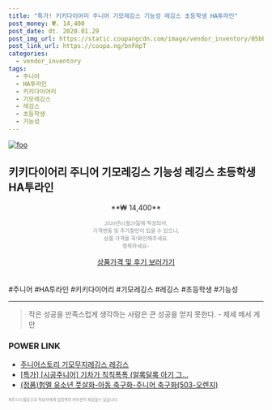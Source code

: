 ```yaml
--- 
title: "특가! 키키다이어리 주니어 기모레깅스 기능성 레깅스 초등학생 HA투라인" 
post_money: ₩. 14,400 
post_date: dt. 2020.01.29 
post_img_url: https://static.coupangcdn.com/image/vendor_inventory/05bb/47e3f637bc31bfe26a7d35d97b00dd0093eb61bda407c19e56ce7f559e57.jpg 
post_link_url: https://coupa.ng/bnFmpT 
categories: 
  - vendor_inventory 
tags: 
  - 주니어 
  - HA투라인 
  - 키키다이어리 
  - 기모레깅스 
  - 레깅스 
  - 초등학생 
  - 기능성 
--- 
```

[![foo](https://static.coupangcdn.com/image/vendor_inventory/05bb/47e3f637bc31bfe26a7d35d97b00dd0093eb61bda407c19e56ce7f559e57.jpg)](https://coupa.ng/bnFmpT) 

## 키키다이어리 주니어 기모레깅스 기능성 레깅스 초등학생 HA투라인 
<p style="text-align: center;">**₩ 14,400**</p> 
<p style="text-align: center;"><span style="color: #898c8f; font-family: Georgia,Times,serif; font-size: 0.75em;">2020년01월29일에 작성되어, <br>가격변동 및 추가할인이 있을 수 있으니,<br> 상품 가격을 꼭!확인해주세요.<br>행복하세요~</span> 
</p>	 
<div markdown="0" style="text-align: center;"><a href="https://coupa.ng/bnFmpT" class="btn btn--success">상품가격 및 후기 보러가기</a></div> 
<br><br> 
  #주니어 #HA투라인 #키키다이어리 #기모레깅스 #레깅스 #초등학생 #기능성 
<hr> 

> 작은 성공을 만족스럽게 생각하는 사람은 큰 성공을 얻지 못한다. - 제세 메서 게만 


### POWER LINK

* <a href="https://blog.naver.com/fasyy4321/221789164099" target="_blank">주니어스토리 기모무지레깅스 레깅스</a>
* <a href="https://blog.naver.com/santokki14/221789493537" target="_blank">[특가] [시공주니어] 기차가 칙칙폭폭 (알록달록 아기 그...</a>
* <a href="https://blog.naver.com/sakai111/221783408843" target="_blank">(정품)험멜 유소년 풋살화-아동 축구화-주니어 축구화(503-오렌지)</a>

<span style="color: #898c8f; font-family: Georgia,Times,serif; font-size: 0.55em;">파트너스활동으로 작성자에게 일정액의 커미션이 제공될수 있습니다.</span> 
